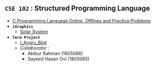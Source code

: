 ## **`CSE 102` : Structured Programming Language**

- [C Programming Language Online, Offlines and Practice Problems](https://github.com/ayeshathoi/CSE102)
- **`iGraphics`**
  - [Solar System](https://github.com/ayeshathoi/CSE102/tree/main/Igraphics_SolarSystem) 
- **`Term Project`** 
  - [I_Angry_Bird](https://github.com/ayeshathoi/AngryBird-TermProject)
  - *Collaborator* :  <br/>
    - Akibur Rahman (1805086)
    - Sayeed Hasan Ovi (1805065)

